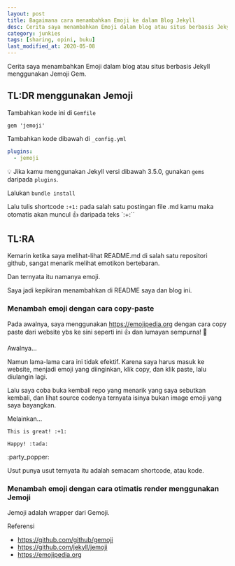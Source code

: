 ```yaml
---
layout: post
title: Bagaimana cara menambahkan Emoji ke dalam Blog Jekyll
desc: Cerita saya menambahkan Emoji dalam blog atau situs berbasis Jekyll menggunakan Jemoji Gem
category: junkies
tags: [sharing, opini, buku]
last_modified_at: 2020-05-08
---
```


Cerita saya menambahkan Emoji dalam blog atau situs berbasis Jekyll menggunakan Jemoji Gem.

## TL:DR menggunakan Jemoji

Tambahkan kode ini di `Gemfile`

```
gem 'jemoji'
```

Tambahkan kode dibawah di `_config.yml`

```yml
plugins:
  - jemoji
```

:bulb: Jika kamu menggunakan Jekyll versi dibawah 3.5.0, gunakan `gems` daripada `plugins`.

Lalukan `bundle install`

Lalu tulis shortcode `:+1:` pada salah satu postingan file .md kamu maka otomatis akan muncul :+1: daripada teks `:+:``

## TL:RA

Kemarin ketika saya melihat-lihat README.md di salah satu repositori github, sangat menarik melihat emotikon bertebaran.

Dan ternyata itu namanya emoji.

Saya jadi kepikiran menambahkan di README saya dan blog ini.

### Menambah emoji dengan cara copy-paste

Pada awalnya, saya menggunakan https://emojipedia.org dengan cara copy paste dari website ybs ke sini seperti ini 👍 dan lumayan sempurna! 🎉

Awalnya...

Namun lama-lama cara ini tidak efektif. Karena saya harus masuk ke website, menjadi emoji yang diinginkan, klik copy, dan klik paste, lalu diulangin lagi.

Lalu saya coba buka kembali repo yang menarik yang saya sebutkan kembali, dan lihat source codenya ternyata isinya bukan image emoji yang saya bayangkan.

Melainkan...

```
This is great! :+1:

Happy! :tada:
```

:party_popper:

Usut punya usut ternyata itu adalah semacam shortcode, atau kode.

### Menambah emoji dengan cara otimatis render menggunakan Jemoji

Jemoji adalah wrapper dari Gemoji.




Referensi

- https://github.com/github/gemoji
- https://github.com/jekyll/jemoji
- https://emojipedia.org
